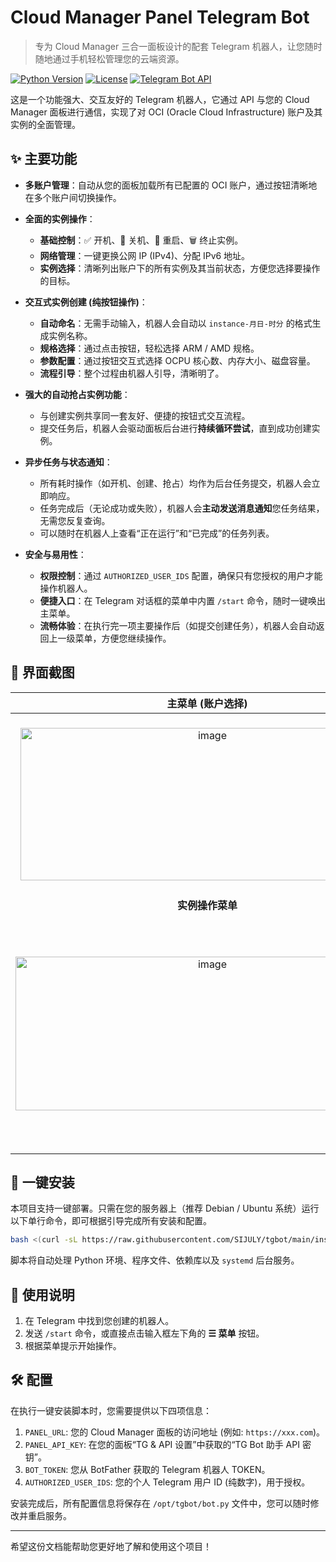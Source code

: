 # Cloud Manager Panel Telegram Bot

> 专为 Cloud Manager 三合一面板设计的配套 Telegram 机器人，让您随时随地通过手机轻松管理您的云端资源。

[![Python Version](https://img.shields.io/badge/python-3.8%2B-blue.svg)](https://www.python.org/downloads/)
[![License](https://img.shields.io/badge/license-MIT-green.svg)](https://opensource.org/licenses/MIT)
[![Telegram Bot API](https://img.shields.io/badge/Telegram%20Bot%20API-v6.x-blue.svg)](https://core.telegram.org/bots/api)

这是一个功能强大、交互友好的 Telegram 机器人，它通过 API 与您的 Cloud Manager 面板进行通信，实现了对 OCI (Oracle Cloud Infrastructure) 账户及其实例的全面管理。

## ✨ 主要功能

-   **多账户管理**：自动从您的面板加载所有已配置的 OCI 账户，通过按钮清晰地在多个账户间切换操作。

-   **全面的实例操作**：
    -   **基础控制**：✅ 开机、🛑 关机、🔄 重启、🗑️ 终止实例。
    -   **网络管理**：一键更换公网 IP (IPv4)、分配 IPv6 地址。
    -   **实例选择**：清晰列出账户下的所有实例及其当前状态，方便您选择要操作的目标。

-   **交互式实例创建 (纯按钮操作)**：
    -   **自动命名**：无需手动输入，机器人会自动以 `instance-月日-时分` 的格式生成实例名称。
    -   **规格选择**：通过点击按钮，轻松选择 ARM / AMD 规格。
    -   **参数配置**：通过按钮交互式选择 OCPU 核心数、内存大小、磁盘容量。
    -   **流程引导**：整个过程由机器人引导，清晰明了。

-   **强大的自动抢占实例功能**：
    -   与创建实例共享同一套友好、便捷的按钮式交互流程。
    -   提交任务后，机器人会驱动面板后台进行**持续循环尝试**，直到成功创建实例。

-   **异步任务与状态通知**：
    -   所有耗时操作（如开机、创建、抢占）均作为后台任务提交，机器人会立即响应。
    -   任务完成后（无论成功或失败），机器人会**主动发送消息通知**您任务结果，无需您反复查询。
    -   可以随时在机器人上查看“正在运行”和“已完成”的任务列表。

-   **安全与易用性**：
    -   **权限控制**：通过 `AUTHORIZED_USER_IDS` 配置，确保只有您授权的用户才能操作机器人。
    -   **便捷入口**：在 Telegram 对话框的菜单中内置 `/start` 命令，随时一键唤出主菜单。
    -   **流畅体验**：在执行完一项主要操作后（如提交创建任务），机器人会自动返回上一级菜单，方便您继续操作。

## 📸 界面截图



| 主菜单 (账户选择) | 账户功能菜单 |
| :---: | :---: |
| <img width="599" height="244" alt="image" src="https://github.com/user-attachments/assets/05c89275-328d-4c5d-8dee-5ea0bda2f65d" />| <img width="614" height="286" alt="image" src="https://github.com/user-attachments/assets/42b3c0cb-8049-4f57-bdc0-0a4f6d8f4359" />|
| **实例操作菜单** | **参数选择界面** |
| <img width="614" height="246" alt="image" src="https://github.com/user-attachments/assets/c16f7f81-8492-4573-b7a3-fb5450eba33e" /> | <img width="314" height="376" alt="image" src="https://github.com/user-attachments/assets/0a3891d9-9b75-49c1-8afb-78884cca504c" /> |


## 🚀 一键安装

本项目支持一键部署。只需在您的服务器上（推荐 Debian / Ubuntu 系统）运行以下单行命令，即可根据引导完成所有安装和配置。

```bash
bash <(curl -sL https://raw.githubusercontent.com/SIJULY/tgbot/main/install_tgbot.sh)
```

脚本将自动处理 Python 环境、程序文件、依赖库以及 `systemd` 后台服务。

## 📖 使用说明

1.  在 Telegram 中找到您创建的机器人。
2.  发送 `/start` 命令，或直接点击输入框左下角的 **☰ 菜单** 按钮。
3.  根据菜单提示开始操作。

## 🛠️ 配置

在执行一键安装脚本时，您需要提供以下四项信息：

1.  `PANEL_URL`: 您的 Cloud Manager 面板的访问地址 (例如: `https://xxx.com`)。
2.  `PANEL_API_KEY`: 在您的面板“TG & API 设置”中获取的“TG Bot 助手 API 密钥”。
3.  `BOT_TOKEN`: 您从 BotFather 获取的 Telegram 机器人 TOKEN。
4.  `AUTHORIZED_USER_IDS`: 您的个人 Telegram 用户 ID (纯数字)，用于授权。

安装完成后，所有配置信息将保存在 `/opt/tgbot/bot.py` 文件中，您可以随时修改并重启服务。

---

希望这份文档能帮助您更好地了解和使用这个项目！
